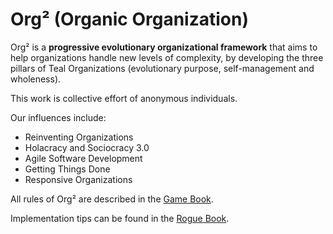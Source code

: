 Org² (Organic Organization)
===========================
Org² is a **progressive evolutionary organizational framework** that aims to help organizations handle new levels of complexity, by developing the three pillars of Teal Organizations (evolutionary purpose, self-management and wholeness). 

This work is collective effort of anonymous individuals.

Our influences include:
- Reinventing Organizations
- Holacracy and Sociocracy 3.0
- Agile Software Development
- Getting Things Done
- Responsive Organizations

All rules of Org² are described in the [Game Book](https://github.com/blithestluster/org2/blob/master/game-book.md). 

Implementation tips can be found in the [Rogue Book](https://github.com/blithestluster/org2/blob/master/rogue-book.md).
